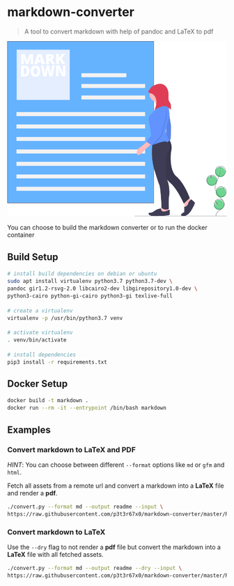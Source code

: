 # markdown-converter

> A tool to convert markdown with help of pandoc and LaTeX to pdf

![Emojies](./docs/undraw.png)

You can choose to build the markdown converter or to run the docker container


## Build Setup

```bash
# install build dependencies on debian or ubuntu
sudo apt install virtualenv python3.7 python3.7-dev \
pandoc gir1.2-rsvg-2.0 libcairo2-dev libgirepository1.0-dev \
python3-cairo python-gi-cairo python3-gi texlive-full

# create a virtualenv
virtualenv -p /usr/bin/python3.7 venv

# activate virtualenv
. venv/bin/activate

# install dependencies
pip3 install -r requirements.txt
```


## Docker Setup

```bash
docker build -t markdown .
docker run --rm -it --entrypoint /bin/bash markdown
```

## Examples

### Convert markdown to LaTeX and PDF

*HINT*: You can choose between different `--format` options like `md` or `gfm` and `html`.

Fetch all assets from a remote url and convert a markdown into a **LaTeX** file and render a **pdf**.

```bash
./convert.py --format md --output readme --input \
https://raw.githubusercontent.com/p3t3r67x0/markdown-converter/master/README.md
```


### Convert markdown to LaTeX

Use the `--dry` flag to not render a **pdf** file but convert the markdown into a **LaTeX** file with all fetched assets.

```bash
./convert.py --format md --output readme --dry --input \
https://raw.githubusercontent.com/p3t3r67x0/markdown-converter/master/README.md
```
